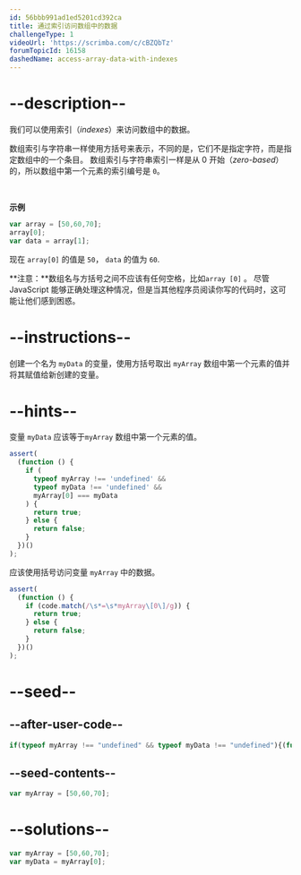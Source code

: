 ```yaml
---
id: 56bbb991ad1ed5201cd392ca
title: 通过索引访问数组中的数据
challengeType: 1
videoUrl: 'https://scrimba.com/c/cBZQbTz'
forumTopicId: 16158
dashedName: access-array-data-with-indexes
---
```


# --description--

我们可以使用索引（<dfn>indexes</dfn>）来访问数组中的数据。

数组索引与字符串一样使用方括号来表示，不同的是，它们不是指定字符，而是指定数组中的一个条目。 数组索引与字符串索引一样是从 0 开始（<dfn>zero-based</dfn>）的，所以数组中第一个元素的索引编号是 `0`。

<br>

**示例**

```js
var array = [50,60,70];
array[0];
var data = array[1];
```

现在 `array[0]` 的值是 `50`， `data` 的值为 `60`.

**注意：**数组名与方括号之间不应该有任何空格，比如`array [0]` 。 尽管 JavaScript 能够正确处理这种情况，但是当其他程序员阅读你写的代码时，这可能让他们感到困惑。

# --instructions--

创建一个名为 `myData` 的变量，使用方括号取出 `myArray` 数组中第一个元素的值并将其赋值给新创建的变量。

# --hints--

变量 `myData` 应该等于`myArray` 数组中第一个元素的值。

```js
assert(
  (function () {
    if (
      typeof myArray !== 'undefined' &&
      typeof myData !== 'undefined' &&
      myArray[0] === myData
    ) {
      return true;
    } else {
      return false;
    }
  })()
);
```

应该使用括号访问变量 `myArray` 中的数据。

```js
assert(
  (function () {
    if (code.match(/\s*=\s*myArray\[0\]/g)) {
      return true;
    } else {
      return false;
    }
  })()
);
```

# --seed--

## --after-user-code--

```js
if(typeof myArray !== "undefined" && typeof myData !== "undefined"){(function(y,z){return 'myArray = ' + JSON.stringify(y) + ', myData = ' + JSON.stringify(z);})(myArray, myData);}
```

## --seed-contents--

```js
var myArray = [50,60,70];


```

# --solutions--

```js
var myArray = [50,60,70];
var myData = myArray[0];
```
